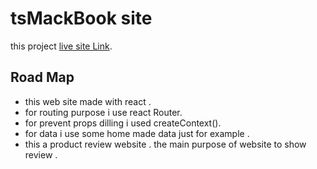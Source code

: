 # tsMackBook site

this project [live site Link](https://tsmackbookreview.netlify.app/).

## Road Map
* this web site made with react .
* for routing purpose i use react Router.
* for prevent props dilling i used createContext().
* for data i use some home made data just for example .
* this a product review website . the main purpose of website to show review .

